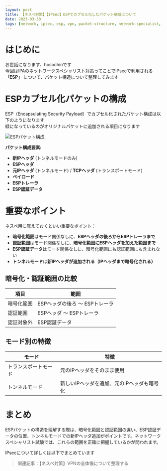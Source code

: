 ```yaml
---
layout: post
title: 【ネスペ対策】【IPsec】ESPでカプセル化したパケット構成について
date: 2023-03-30
tags: [network, ipsec, esp, vpn, packet-structure, network-specialist, ipa, security]
---
```


# はじめに

お世話になります、hosochinです  
今回はIPAのネットワークスペシャリスト対策ってことでIPsecで利用される **「ESP」** について、パケット構造について整理してみます

# ESPカプセル化パケットの構成

ESP（Encapsulating Security Payload）でカプセル化されたパケット構成は以下のようになります  
緑になっているのがオリジナルパケットに追加される項目になります

<img src="{{ '/assets/images/2023-03-30_1.png' | relative_url }}" alt="ESPパケット構成" class="img-medium">

**パケット構成要素:**
- **新IPヘッダ** (トンネルモードのみ)
- **ESPヘッダ**
- **元IPヘッダ** (トンネルモード) / **TCPヘッダ** (トランスポートモード)
- **ペイロード**
- **ESPトレーラ**
- **ESP認証データ**

# 重要なポイント

ネスペ用に覚えておくといい重要なポイント：

- **暗号化範囲**はモード関係なしに、**ESPヘッダの後ろからESPトレーラまで**
- **認証範囲**はモード関係なしに、**暗号化範囲にESPヘッダを加えた範囲まで**
- **ESP認証データ**はモード関係なしに、暗号化範囲にも認証範囲にも含まれない
- **トンネルモード**は**新IPヘッダが追加される（IPヘッダまで暗号化される）**

## 暗号化・認証範囲の比較

| 項目 | 範囲 |
|---|---|
| 暗号化範囲 | ESPヘッダの後ろ ～ ESPトレーラ |
| 認証範囲 | ESPヘッダ ～ ESPトレーラ |
| 認証対象外 | ESP認証データ |

## モード別の特徴

| モード | 特徴 |
|---|---|
| トランスポートモード | 元のIPヘッダをそのまま使用 |
| トンネルモード | 新しいIPヘッダを追加、元のIPヘッダも暗号化 |

# まとめ

ESPパケットの構造を理解する際は、暗号化範囲と認証範囲の違い、ESP認証データの位置、トンネルモードでの新IPヘッダ追加がポイントです。ネットワークスペシャリスト試験では、これらの範囲を正確に把握しているかが問われます。

IPsecについて詳しくは以下でまとめています

> 関連記事：【ネスペ対策】VPNの全体像について整理する
